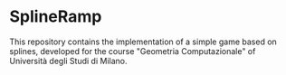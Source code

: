 # SplineRamp

This repository contains the implementation of a simple game based on splines, developed for the course "Geometria Computazionale" of Università degli Studi di Milano.
